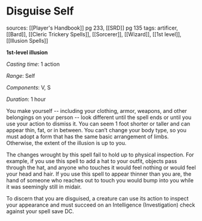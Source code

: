 # Disguise Self
sources: [[Player's Handbook]] pg 233, [[SRD]] pg 135
tags: artificer, [[Bard]], [[Cleric Trickery Spells]], [[Sorcerer]], [[Wizard]], [[1st level]], [[Illusion Spells]]

**1st-level illusion**

*Casting time*: 1 action

*Range*: Self

*Components*: V, S

*Duration*: 1 hour

You make yourself -- including your clothing, armor, weapons, and other belongings on your person -- look different until the spell ends or until you use your action to dismiss it. You can seem 1 foot shorter or taller and can appear thin, fat, or in between. You can’t change your body type, so you must adopt a form that has the same basic arrangement of limbs. Otherwise, the extent of the illusion is up to you.

The changes wrought by this spell fail to hold up to physical inspection. For example, if you use this spell to add a hat to your outfit, objects pass through the hat, and anyone who touches it would feel nothing or would feel your head and hair. If you use this spell to appear thinner than you are, the hand of someone who reaches out to touch you would bump into you while it was seemingly still in midair.

To discern that you are disguised, a creature can use its action to inspect your appearance and must succeed on an Intelligence (Investigation) check against your spell save DC.
